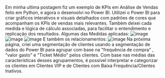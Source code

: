 Em minha ultima postagem fiz um exemplo de KPIs em Análise de Vendas feito em Python, e agora o desenvolvi no Power BI.
Utilizei o Power BI para criar gráficos interativos e visuais detalhados com padrões de cores que acompanham os KPIs de vendas mais relevantes. Também deixei cada medida e lógica de cálculo associadas, para facilitar o entendimento e replicação dos resultados.
Algumas das Medidas aplicadas:
![image](https://github.com/user-attachments/assets/323d4949-5362-4a23-a57c-9871630bcc01)
![image](https://github.com/user-attachments/assets/0b4bbf61-7329-4f3d-954c-5d2d9a855c1b)
![image](https://github.com/user-attachments/assets/d8389502-ac2c-406b-ae73-1824bf8b4a3b)
E também os relacionamentos:
![image](https://github.com/user-attachments/assets/d2a37b02-60bb-4fc2-a1b0-7842b3c8e13f)
Na próxima página, criei uma segmentação de clientes usando a segmentação de dados do Power BI para agrupar com base na "frequência de compra" , "valor gasto" e "Ticket Médio"  pelos clientes. Com base nas médias das características desses agrupamentos, é possível interpretar e categorizar os clientes em Clientes VIP e de Clientes com Baixa Frequência/Clientes Inativos.

